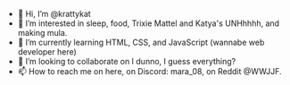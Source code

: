 - 👋 Hi, I’m @krattykat
- 👀 I’m interested in sleep, food, Trixie Mattel and Katya's UNHhhhh, and making mula.
- 🌱 I’m currently learning HTML, CSS, and JavaScript (wannabe web developer here)
- 💞️ I’m looking to collaborate on I dunno, I guess everything?
- 📫 How to reach me on here, on Discord: mara_08, on Reddit @WWJJF. 

<!---
krattykat/krattykat is a ✨ special ✨ repository because its `README.md` (this file) appears on your GitHub profile.
You can click the Preview link to take a look at your changes.
--->

